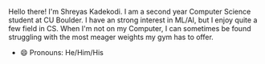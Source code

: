 Hello there! I'm Shreyas Kadekodi. I am a second year Computer Science student at CU Boulder. I have an strong interest in ML/AI, but I enjoy quite a few field in CS. When I'm not on my Computer, I can sometimes be found struggling with the most meager weights my gym has to offer.

- 😄 Pronouns: He/Him/His
<!--
**Kadekool/Kadekool** is a ✨ _special_ ✨ repository because its `README.md` (this file) appears on your GitHub profile.

Here are some ideas to get you started:

- 🔭 I’m currently working on ...
- 🌱 I’m currently learning ...
- 👯 I’m looking to collaborate on ...
- 🤔 I’m looking for help with ...
- 💬 Ask me about ...
- 📫 How to reach me: ...
- ⚡ Fun fact: ...
-->
